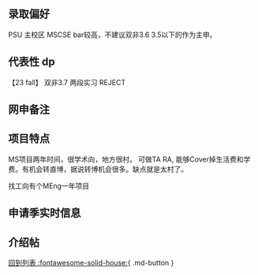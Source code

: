 ## 录取偏好
PSU 主校区 MSCSE bar较高，不建议双非3.6 3.5以下的作为主申。
## 代表性 dp
【23 fall】 双非3.7 两段实习 REJECT
## 网申备注

## 项目特点

MS项目两年时间，很学术向，地方很村。
可做TA RA, 能够Cover掉生活费和学费。有机会转直博，据说转博机会很多。缺点就是太村了。

找工向有个MEng一年项目

## 申请季实时信息

## 介绍帖

[回到列表 :fontawesome-solid-house:](grade.md){ .md-button }
